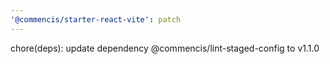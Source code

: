 ```yaml
---
'@commencis/starter-react-vite': patch
---
```


chore(deps): update dependency @commencis/lint-staged-config to v1.1.0
